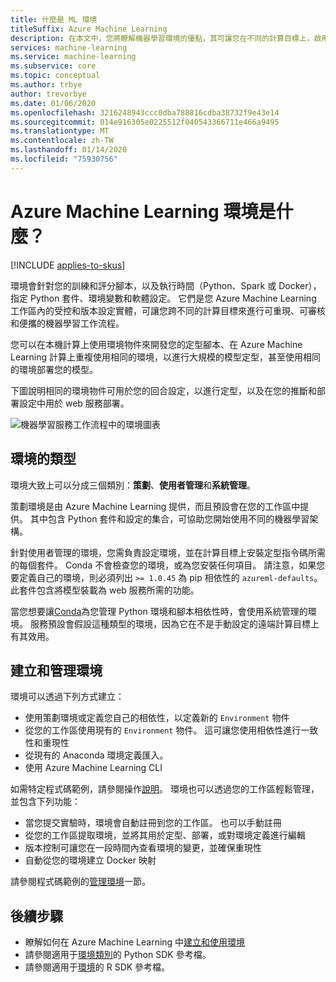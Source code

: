 ```yaml
---
title: 什麼是 ML 環境
titleSuffix: Azure Machine Learning
description: 在本文中，您將瞭解機器學習環境的優點，其可讓您在不同的計算目標上，啟用可重現、可審核的機器學習相依性定義。
services: machine-learning
ms.service: machine-learning
ms.subservice: core
ms.topic: conceptual
ms.author: trbye
author: trevorbye
ms.date: 01/06/2020
ms.openlocfilehash: 3216248943ccc0dba788816cdba38732f9e43e14
ms.sourcegitcommit: 014e916305e0225512f040543366711e466a9495
ms.translationtype: MT
ms.contentlocale: zh-TW
ms.lasthandoff: 01/14/2020
ms.locfileid: "75930756"
---
```

# <a name="what-are-azure-machine-learning-environments"></a>Azure Machine Learning 環境是什麼？
[!INCLUDE [applies-to-skus](../../includes/aml-applies-to-basic-enterprise-sku.md)]

環境會針對您的訓練和評分腳本，以及執行時間（Python、Spark 或 Docker），指定 Python 套件、環境變數和軟體設定。 它們是您 Azure Machine Learning 工作區內的受控和版本設定實體，可讓您跨不同的計算目標來進行可重現、可審核和便攜的機器學習工作流程。

您可以在本機計算上使用環境物件來開發您的定型腳本、在 Azure Machine Learning 計算上重複使用相同的環境，以進行大規模的模型定型，甚至使用相同的環境部署您的模型。

下圖說明相同的環境物件可用於您的回合設定，以進行定型，以及在您的推斷和部署設定中用於 web 服務部署。

![機器學習服務工作流程中的環境圖表](./media/concept-environments/ml-environment.png)

## <a name="types-of-environments"></a>環境的類型

環境大致上可以分成三個類別：**策劃**、**使用者管理**和**系統管理**。

策劃環境是由 Azure Machine Learning 提供，而且預設會在您的工作區中提供。 其中包含 Python 套件和設定的集合，可協助您開始使用不同的機器學習架構。 

針對使用者管理的環境，您需負責設定環境，並在計算目標上安裝定型指令碼所需的每個套件。 Conda 不會檢查您的環境，或為您安裝任何項目。 請注意，如果您要定義自己的環境，則必須列出 `>= 1.0.45` 為 pip 相依性的 `azureml-defaults`。 此套件包含將模型裝載為 web 服務所需的功能。

當您想要讓[Conda](https://conda.io/docs/)為您管理 Python 環境和腳本相依性時，會使用系統管理的環境。 服務預設會假設這種類型的環境，因為它在不是手動設定的遠端計算目標上有其效用。

## <a name="creating-and-managing-environments"></a>建立和管理環境

環境可以透過下列方式建立：

* 使用策劃環境或定義您自己的相依性，以定義新的 `Environment` 物件
* 從您的工作區使用現有的 `Environment` 物件。 這可讓您使用相依性進行一致性和重現性
* 從現有的 Anaconda 環境定義匯入。
* 使用 Azure Machine Learning CLI

如需特定程式碼範例，請參閱操作[說明](how-to-use-environments.md#create-an-environment)。 環境也可以透過您的工作區輕鬆管理，並包含下列功能：

* 當您提交實驗時，環境會自動註冊到您的工作區。 也可以手動註冊
* 從您的工作區提取環境，並將其用於定型、部署，或對環境定義進行編輯
* 版本控制可讓您在一段時間內查看環境的變更，並確保重現性
* 自動從您的環境建立 Docker 映射

請參閱程式碼範例的[管理環境](how-to-use-environments.md#manage-environments)一節。

## <a name="next-steps"></a>後續步驟

* 瞭解如何在 Azure Machine Learning 中[建立和使用環境](how-to-use-environments.md)
* 請參閱適用于[環境類別](https://docs.microsoft.com/python/api/azureml-core/azureml.core.environment(class)?view=azure-ml-py)的 Python SDK 參考檔。
* 請參閱適用于[環境](https://azure.github.io/azureml-sdk-for-r/reference/index.html#section-environments)的 R SDK 參考檔。